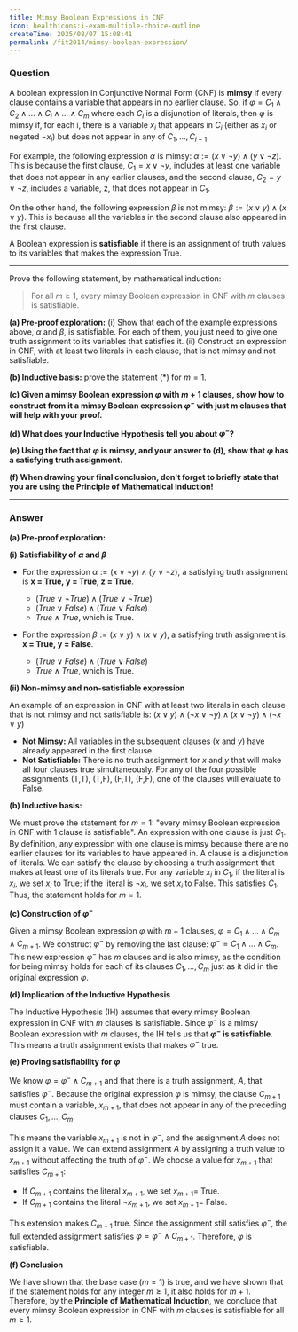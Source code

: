 ```yaml
---
title: Mimsy Boolean Expressions in CNF
icon: healthicons:i-exam-multiple-choice-outline
createTime: 2025/08/07 15:08:41
permalink: /fit2014/mimsy-boolean-expression/
---
```


### Question

A boolean expression in Conjunctive Normal Form (CNF) is **mimsy** if every clause contains a variable that appears in no earlier clause. So, if $\varphi = C_1 \wedge C_2 \wedge \dots \wedge C_i \wedge \dots \wedge C_m$ where each $C_i$ is a disjunction of literals, then $\varphi$ is mimsy if, for each i, there is a variable $x_i$ that appears in $C_i$ (either as $x_i$ or negated $\neg x_i$) but does not appear in any of $C_1, \dots, C_{i-1}$.

For example, the following expression $\alpha$ is mimsy:
$\alpha := (x \lor \neg y) \wedge (y \lor \neg z)$.
This is because the first clause, $C_1 = x \lor \neg y$, includes at least one variable that does not appear in any earlier clauses, and the second clause, $C_2 = y \lor \neg z$, includes a variable, z, that does not appear in $C_1$.

On the other hand, the following expression $\beta$ is not mimsy:
$\beta := (x \lor y) \wedge (x \lor y)$.
This is because all the variables in the second clause also appeared in the first clause.

A Boolean expression is **satisfiable** if there is an assignment of truth values to its variables that makes the expression True.

---

Prove the following statement, by mathematical induction:
> For all $m \ge 1$, every mimsy Boolean expression in CNF with $m$ clauses is satisfiable.

**(a) Pre-proof exploration:**
(i) Show that each of the example expressions above, $\alpha$ and $\beta$, is satisfiable. For each of them, you just need to give one truth assignment to its variables that satisfies it.
(ii) Construct an expression in CNF, with at least two literals in each clause, that is not mimsy and not satisfiable.

**(b) Inductive basis:** prove the statement (*) for $m=1$.

**(c) Given a mimsy Boolean expression $\varphi$ with $m+1$ clauses, show how to construct from it a mimsy Boolean expression $\varphi^-$ with just m clauses that will help with your proof.**

**(d) What does your Inductive Hypothesis tell you about $\varphi^-$?**

**(e) Using the fact that $\varphi$ is mimsy, and your answer to (d), show that $\varphi$ has a satisfying truth assignment.**

**(f) When drawing your final conclusion, don't forget to briefly state that you are using the Principle of Mathematical Induction!**

---
### Answer

**(a) Pre-proof exploration:**

**(i) Satisfiability of $\alpha$ and $\beta$**

* For the expression $\alpha := (x \lor \neg y) \wedge (y \lor \neg z)$, a satisfying truth assignment is **x = True, y = True, z = True**.
    * $(True \lor \neg True) \wedge (True \lor \neg True)$
    * $(True \lor False) \wedge (True \lor False)$
    * $True \wedge True$, which is True.

* For the expression $\beta := (x \lor y) \wedge (x \lor y)$, a satisfying truth assignment is **x = True, y = False**.
    * $(True \lor False) \wedge (True \lor False)$
    * $True \wedge True$, which is True.

**(ii) Non-mimsy and non-satisfiable expression**

An example of an expression in CNF with at least two literals in each clause that is not mimsy and not satisfiable is:
$(x \lor y) \wedge (\neg x \lor \neg y) \wedge (x \lor \neg y) \wedge (\neg x \lor y)$
* **Not Mimsy:** All variables in the subsequent clauses ($x$ and $y$) have already appeared in the first clause.
* **Not Satisfiable:** There is no truth assignment for $x$ and $y$ that will make all four clauses true simultaneously. For any of the four possible assignments (T,T), (T,F), (F,T), (F,F), one of the clauses will evaluate to False.

**(b) Inductive basis:**

We must prove the statement for $m=1$: "every mimsy Boolean expression in CNF with 1 clause is satisfiable".
An expression with one clause is just $C_1$. By definition, any expression with one clause is mimsy because there are no earlier clauses for its variables to have appeared in. A clause is a disjunction of literals. We can satisfy the clause by choosing a truth assignment that makes at least one of its literals true. For any variable $x_i$ in $C_1$, if the literal is $x_i$, we set $x_i$ to True; if the literal is $\neg x_i$, we set $x_i$ to False. This satisfies $C_1$. Thus, the statement holds for $m=1$.

**(c) Construction of $\varphi^-$**

Given a mimsy Boolean expression $\varphi$ with $m+1$ clauses, $\varphi = C_1 \wedge \dots \wedge C_m \wedge C_{m+1}$. We construct $\varphi^-$ by removing the last clause:
$\varphi^- = C_1 \wedge \dots \wedge C_m$.
This new expression $\varphi^-$ has $m$ clauses and is also mimsy, as the condition for being mimsy holds for each of its clauses $C_1, \dots, C_m$ just as it did in the original expression $\varphi$.

**(d) Implication of the Inductive Hypothesis**

The Inductive Hypothesis (IH) assumes that every mimsy Boolean expression in CNF with $m$ clauses is satisfiable. Since $\varphi^-$ is a mimsy Boolean expression with $m$ clauses, the IH tells us that **$\varphi^-$ is satisfiable**. This means a truth assignment exists that makes $\varphi^-$ true.

**(e) Proving satisfiability for $\varphi$**

We know $\varphi = \varphi^- \wedge C_{m+1}$ and that there is a truth assignment, $A$, that satisfies $\varphi^-$. Because the original expression $\varphi$ is mimsy, the clause $C_{m+1}$ must contain a variable, $x_{m+1}$, that does not appear in any of the preceding clauses $C_1, \dots, C_m$.

This means the variable $x_{m+1}$ is not in $\varphi^-$, and the assignment $A$ does not assign it a value. We can extend assignment $A$ by assigning a truth value to $x_{m+1}$ without affecting the truth of $\varphi^-$. We choose a value for $x_{m+1}$ that satisfies $C_{m+1}$:
* If $C_{m+1}$ contains the literal $x_{m+1}$, we set $x_{m+1} =$ True.
* If $C_{m+1}$ contains the literal $\neg x_{m+1}$, we set $x_{m+1} =$ False.

This extension makes $C_{m+1}$ true. Since the assignment still satisfies $\varphi^-$, the full extended assignment satisfies $\varphi = \varphi^- \wedge C_{m+1}$. Therefore, $\varphi$ is satisfiable.

**(f) Conclusion**

We have shown that the base case ($m=1$) is true, and we have shown that if the statement holds for any integer $m \ge 1$, it also holds for $m+1$. Therefore, by the **Principle of Mathematical Induction**, we conclude that every mimsy Boolean expression in CNF with $m$ clauses is satisfiable for all $m \ge 1$.
